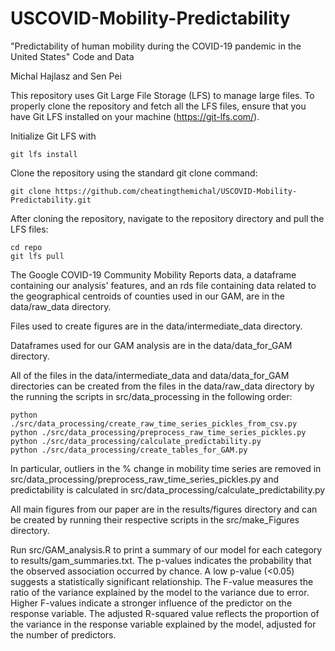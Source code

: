 # USCOVID-Mobility-Predictability
"Predictability of human mobility during the COVID-19 pandemic in the United States" Code and Data

Michal Hajlasz and Sen Pei

This repository uses Git Large File Storage (LFS) to manage large files. To properly clone the repository and fetch all the LFS files, ensure that you have Git LFS installed on your machine (https://git-lfs.com/).

Initialize Git LFS with 

    git lfs install

Clone the repository using the standard git clone command:

    git clone https://github.com/cheatingthemichal/USCOVID-Mobility-Predictability.git

After cloning the repository, navigate to the repository directory and pull the LFS files:

    cd repo
    git lfs pull

The Google COVID-19 Community Mobility Reports data, a dataframe containing our analysis' features, and an rds file containing data related to the geographical centroids of counties used in our GAM, are in the data/raw_data directory.

Files used to create figures are in the data/intermediate_data directory.

Dataframes used for our GAM analysis are in the data/data_for_GAM directory.

All of the files in the data/intermediate_data and data/data_for_GAM directories can be created from the files in the data/raw_data directory by the running the scripts in src/data_processing in the following order:

    python ./src/data_processing/create_raw_time_series_pickles_from_csv.py
    python ./src/data_processing/preprocess_raw_time_series_pickles.py
    python ./src/data_processing/calculate_predictability.py
    python ./src/data_processing/create_tables_for_GAM.py

In particular, outliers in the % change in mobility time series are removed in src/data_processing/preprocess_raw_time_series_pickles.py and predictability is calculated in src/data_processing/calculate_predictability.py

All main figures from our paper are in the results/figures directory and can be created by running their respective scripts in the src/make_Figures directory.

Run src/GAM_analysis.R to print a summary of our model for each category to results/gam_summaries.txt. The p-values indicates the probability that the observed association occurred by chance. A low p-value (<0.05) suggests a statistically significant relationship. The F-value measures the ratio of the variance explained by the model to the variance due to error. Higher F-values indicate a stronger influence of the predictor on the response variable. The adjusted R-squared value reflects the proportion of the variance in the response variable explained by the model, adjusted for the number of predictors.